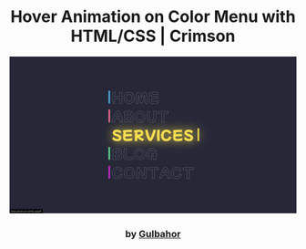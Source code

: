 <div align="center">

# Hover Animation on Color Menu with HTML/CSS | Crimson

<img src="admin/base.png">

### by <a href="https://github.com/guli2103"> Gulbahor </a>

</div>
